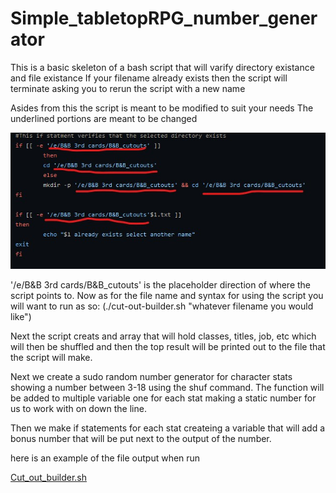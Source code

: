 # Simple_tabletopRPG_number_generator

This is a basic skeleton of a bash script that will varify directory existance and file existance
If your filename already exists then the script will terminate asking you to rerun the script with a new name

Asides from this the script is meant to be modified to suit your needs
The underlined portions are meant to be changed

![image alt text](https://github.com/Zangaruk/Simple_tabletopRPG_number_generator/blob/main/naming.jpg)

'/e/B&B 3rd cards/B&B_cutouts' is the placeholder direction of where the script points to.
Now as for the file name and syntax for using the script you will want to run as so:
(./cut-out-builder.sh "whatever filename you would like")

Next the script creats and array that will hold classes, titles, job, etc which will then be shuffled and then the top result will be printed out to the file that the script will make.

Next we create a sudo random number generator for character stats showing a number between 3-18 using the shuf command. The function will be added to multiple variable one for each stat making a static number for us to work with on down the line.

Then we make if statements for each stat createing a variable that will add a bonus number that will be put next to the output of the number.

here is an example of the file output when run

[Cut_out_builder.sh](https://github.com/Zangaruk/Simple_tabletopRPG_number_generator/blob/main/script/cut-out-builder.sh)